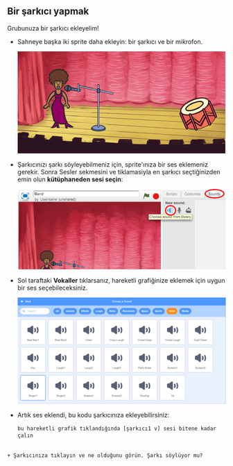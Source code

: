 ## Bir şarkıcı yapmak

Grubunuza bir şarkıcı ekleyelim!

+ Sahneye başka iki sprite daha ekleyin: bir şarkıcı ve bir mikrofon.
    
    ![ekran görüntüsü](images/band-singer-mic.png)

+ Şarkıcınızı şarkı söyleyebilmeniz için, sprite'ınıza bir ses eklemeniz gerekir. Sonra Sesler sekmesini ve tiklamasiyla en şarkıcı seçtiğinizden emin olun **kütüphaneden sesi seçin**:
    
    ![ekran görüntüsü](images/band-import-sound.png)

+ Sol taraftaki **Vokaller** tıklarsanız, hareketli grafiğinize eklemek için uygun bir ses seçebileceksiniz.
    
    ![ekran görüntüsü](images/band-choose-sound.png)

+ Artık ses eklendi, bu kodu şarkıcınıza ekleyebilirsiniz:
    
    ```blocks
    bu hareketli grafik tıklandığında [şarkıcı1 v] sesi bitene kadar çalın
```

+ Şarkıcınıza tıklayın ve ne olduğunu görün. Şarkı söylüyor mu?